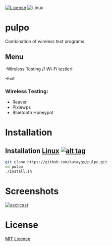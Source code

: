 [![License](https://img.shields.io/badge/License-MIT-blue.svg?style=flat-square)](https://github.com/kutaygs/pulpo/blob/master/LICENSE) ![Linux](https://img.shields.io/badge/Tested%20On-Linux%20) 

# pulpo
Combination of wireless test programs.


## Menu

-Wireless Testing // Wi-Fi testleri

-Exit


### Wireless Testing:

- Reaver
- Pixiewps
- Bluetooth Honeypot




# Installation

## Installation [Linux](https://wikipedia.org/wiki/Linux) [![alt tag](http://icons.iconarchive.com/icons/dakirby309/simply-styled/32/OS-Linux-icon.png)](https://fr.wikipedia.org/wiki/Linux)

```bash
git clone https://github.com/kutaygs/pulpo.git
cd pulpo
./install.sh
```



# Screenshots

[![asciicast](https://asciinema.org/a/25Au25FUUNFoI023mPlPdG2Y8.png)](https://asciinema.org/a/25Au25FUUNFoI023mPlPdG2Y8)




# License

[MIT Licence](https://github.com/kutaygs/pulpo/blob/master/LICENSE)
